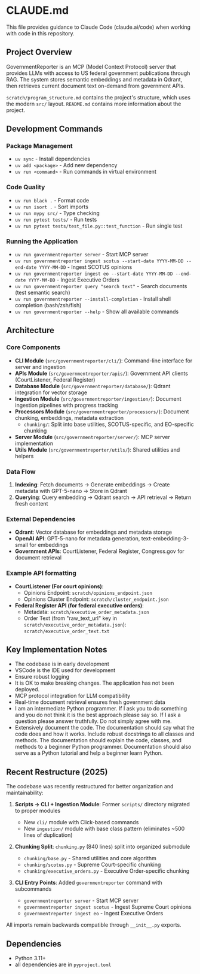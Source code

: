 # CLAUDE.md

This file provides guidance to Claude Code (claude.ai/code) when working with code in this repository.

## Project Overview

GovernmentReporter is an MCP (Model Context Protocol) server that provides LLMs with access to US federal government publications through RAG. The system stores semantic embeddings and metadata in Qdrant, then retrieves current document text on-demand from government APIs.

`scratch/program_structure.md` contains the project's structure, which uses the modern `src/` layout.
`README.md` contains more information about the project.


## Development Commands

### Package Management
- `uv sync` - Install dependencies
- `uv add <package>` - Add new dependency
- `uv run <command>` - Run commands in virtual environment

### Code Quality
- `uv run black .` - Format code
- `uv run isort .` - Sort imports
- `uv run mypy src/` - Type checking
- `uv run pytest tests/` - Run tests
- `uv run pytest tests/test_file.py::test_function` - Run single test

### Running the Application
- `uv run governmentreporter server` - Start MCP server
- `uv run governmentreporter ingest scotus --start-date YYYY-MM-DD --end-date YYYY-MM-DD` - Ingest SCOTUS opinions
- `uv run governmentreporter ingest eo --start-date YYYY-MM-DD --end-date YYYY-MM-DD` - Ingest Executive Orders
- `uv run governmentreporter query "search text"` - Search documents (test semantic search)
- `uv run governmentreporter --install-completion` - Install shell completion (bash/zsh/fish)
- `uv run governmentreporter --help` - Show all available commands

## Architecture

### Core Components
- **CLI Module** (`src/governmentreporter/cli/`): Command-line interface for server and ingestion
- **APIs Module** (`src/governmentreporter/apis/`): Government API clients (CourtListener, Federal Register)
- **Database Module** (`src/governmentreporter/database/`): Qdrant integration for vector storage
- **Ingestion Module** (`src/governmentreporter/ingestion/`): Document ingestion pipelines with progress tracking
- **Processors Module** (`src/governmentreporter/processors/`): Document chunking, embeddings, metadata extraction
  - `chunking/`: Split into base utilities, SCOTUS-specific, and EO-specific chunking
- **Server Module** (`src/governmentreporter/server/`): MCP server implementation
- **Utils Module** (`src/governmentreporter/utils/`): Shared utilities and helpers

### Data Flow
1. **Indexing**: Fetch documents → Generate embeddings → Create metadata with GPT-5-nano → Store in Qdrant
2. **Querying**: Query embedding → Qdrant search → API retrieval → Return fresh content

### External Dependencies
- **Qdrant**: Vector database for embeddings and metadata storage
- **OpenAI API**: GPT-5-nano for metadata generation, text-embedding-3-small for embeddings
- **Government APIs**: CourtListener, Federal Register, Congress.gov for document retrieval

### Example API formatting
- **CourtListener (For court opinions)**:
  - Opinions Endpoint: `scratch/opinions_endpoint.json`
  - Opinions Cluster Endpoint: `scratch/cluster_endpoint.json`
- **Federal Register API (for federal executive orders)**:
  - Metadata: `scratch/executive_order_metadata.json`
  - Order Text (from "raw_text_url" key in `scratch/executive_order_metadata.json`): `scratch/executive_order_text.txt`

## Key Implementation Notes

- The codebase is in early development
- VSCode is the IDE used for development
- Ensure robust logging
- It is OK to make breaking changes. The application has not been deployed.
- MCP protocol integration for LLM compatibility
- Real-time document retrieval ensures fresh government data
- I am an intermediate Python programmer. If I ask you to do something and you do not think it is the best approach please say so. If I ask a question please answer truthfully. Do not simply agree with me.
- Extensively document the code. The documentation should say what the code does and how it works. Include robust docstrings to all classes and methods. The documentation should explain the code, classes, and methods to a beginner Python programmer. Documentation should also serve as a Python tutorial and help a beginner learn Python.

## Recent Restructure (2025)

The codebase was recently restructured for better organization and maintainability:

1. **Scripts → CLI + Ingestion Module**: Former `scripts/` directory migrated to proper modules
   - New `cli/` module with Click-based commands
   - New `ingestion/` module with base class pattern (eliminates ~500 lines of duplication)

2. **Chunking Split**: `chunking.py` (840 lines) split into organized submodule
   - `chunking/base.py` - Shared utilities and core algorithm
   - `chunking/scotus.py` - Supreme Court-specific chunking
   - `chunking/executive_orders.py` - Executive Order-specific chunking

3. **CLI Entry Points**: Added `governmentreporter` command with subcommands
   - `governmentreporter server` - Start MCP server
   - `governmentreporter ingest scotus` - Ingest Supreme Court opinions
   - `governmentreporter ingest eo` - Ingest Executive Orders

All imports remain backwards compatible through `__init__.py` exports.

## Dependencies

- Python 3.11+
- all dependencies are in `pyproject.toml`
